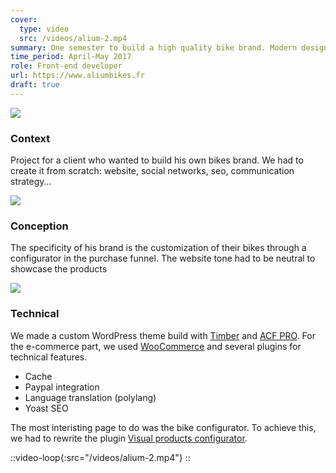 ```yaml
---
cover:
  type: video
  src: /videos/alium-2.mp4
summary: One semester to build a high quality bike brand. Modern design and a custom wordpress theme.
time_period: April-May 2017
role: Front-end developer
url: https://www.aliumbikes.fr
draft: true
---
```


![](/content/images/alium-3.jpg)

### Context

Project for a client who wanted to build his own bikes brand. We had to create it from scratch: website, social networks, seo, communication strategy…

![](/content/images/alium-2.jpg)

### Conception

The specificity of his brand is the customization of their bikes through a configurator in the purchase funnel. The website tone had to be neutral to showcase the products

![](/content/images/alium-1.jpg)

### Technical

We made a custom WordPress theme build with [Timber](https://www.upstatement.com/timber/) and [ACF PRO](https://www.advancedcustomfields.com/pro/). For the e-commerce part, we used [WooCommerce](https://woocommerce.com/) and several plugins for technical features.

- Cache
- Paypal integration
- Language translation (polylang)
- Yoast SEO

The most interisting page to do was the bike configurator. To achieve this, we had to rewrite the plugin [Visual products configurator](https://codecanyon.net/item/woocommerce-visual-products-configurator/9058551).

::video-loop{:src="/videos/alium-2.mp4"}
::
